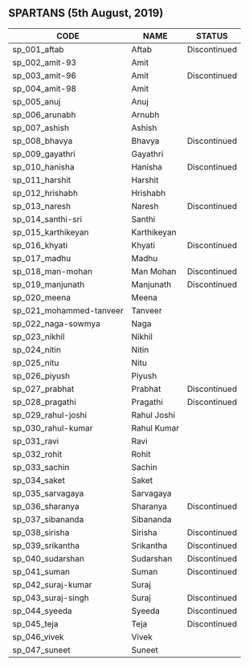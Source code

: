 ## SPARTANS (5th August, 2019)

|  CODE    |  NAME    |  STATUS |
| ---- | ---- | --- | 
| sp_001_aftab | Aftab | Discontinued |
| sp_002_amit-93 | Amit | |
| sp_003_amit-96 | Amit | Discontinued |
| sp_004_amit-98 | Amit | |
| sp_005_anuj | Anuj | |
| sp_006_arunabh | Arnubh | |
| sp_007_ashish | Ashish | |
| sp_008_bhavya | Bhavya | Discontinued |
| sp_009_gayathri | Gayathri | |
| sp_010_hanisha | Hanisha | Discontinued |
| sp_011_harshit | Harshit | |
| sp_012_hrishabh | Hrishabh | |
| sp_013_naresh | Naresh | Discontinued |
| sp_014_santhi-sri | Santhi | |
| sp_015_karthikeyan | Karthikeyan | |
| sp_016_khyati | Khyati | Discontinued |
| sp_017_madhu | Madhu | |
| sp_018_man-mohan | Man Mohan | Discontinued |
| sp_019_manjunath | Manjunath | Discontinued |
| sp_020_meena | Meena | |
| sp_021_mohammed-tanveer | Tanveer | |
| sp_022_naga-sowmya | Naga | |
| sp_023_nikhil | Nikhil | |
| sp_024_nitin | Nitin | |
| sp_025_nitu | Nitu | |
| sp_026_piyush | Piyush | |
| sp_027_prabhat | Prabhat | Discontinued |
| sp_028_pragathi | Pragathi | Discontinued |
| sp_029_rahul-joshi | Rahul Joshi | |
| sp_030_rahul-kumar | Rahul Kumar | |
| sp_031_ravi | Ravi | |
| sp_032_rohit | Rohit | |
| sp_033_sachin | Sachin | |
| sp_034_saket | Saket | |
| sp_035_sarvagaya | Sarvagaya | |
| sp_036_sharanya | Sharanya | Discontinued |
| sp_037_sibananda | Sibananda | |
| sp_038_sirisha | Sirisha | Discontinued |
| sp_039_srikantha | Srikantha | Discontinued |
| sp_040_sudarshan | Sudarshan | Discontinued |
| sp_041_suman | Suman | Discontinued |
| sp_042_suraj-kumar | Suraj | |
| sp_043_suraj-singh | Suraj | Discontinued |
| sp_044_syeeda | Syeeda | Discontinued |
| sp_045_teja | Teja | Discontinued |
| sp_046_vivek | Vivek | |
| sp_047_suneet | Suneet | |
